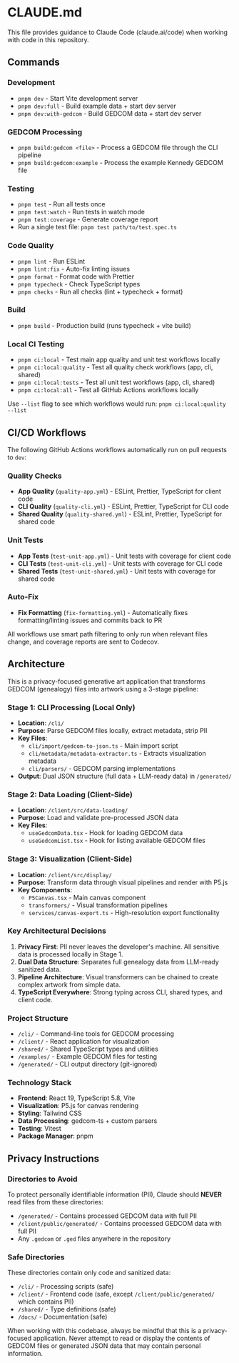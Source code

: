 # CLAUDE.md

This file provides guidance to Claude Code (claude.ai/code) when working with code in this repository.

## Commands

### Development

- `pnpm dev` - Start Vite development server
- `pnpm dev:full` - Build example data + start dev server
- `pnpm dev:with-gedcom` - Build GEDCOM data + start dev server

### GEDCOM Processing

- `pnpm build:gedcom <file>` - Process a GEDCOM file through the CLI pipeline
- `pnpm build:gedcom:example` - Process the example Kennedy GEDCOM file

### Testing

- `pnpm test` - Run all tests once
- `pnpm test:watch` - Run tests in watch mode
- `pnpm test:coverage` - Generate coverage report
- Run a single test file: `pnpm test path/to/test.spec.ts`

### Code Quality

- `pnpm lint` - Run ESLint
- `pnpm lint:fix` - Auto-fix linting issues
- `pnpm format` - Format code with Prettier
- `pnpm typecheck` - Check TypeScript types
- `pnpm checks` - Run all checks (lint + typecheck + format)

### Build

- `pnpm build` - Production build (runs typecheck + vite build)

### Local CI Testing

- `pnpm ci:local` - Test main app quality and unit test workflows locally
- `pnpm ci:local:quality` - Test all quality check workflows (app, cli, shared)
- `pnpm ci:local:tests` - Test all unit test workflows (app, cli, shared)
- `pnpm ci:local:all` - Test all GitHub Actions workflows locally

Use `--list` flag to see which workflows would run: `pnpm ci:local:quality --list`

## CI/CD Workflows

The following GitHub Actions workflows automatically run on pull requests to `dev`:

### Quality Checks

- **App Quality** (`quality-app.yml`) - ESLint, Prettier, TypeScript for client code
- **CLI Quality** (`quality-cli.yml`) - ESLint, Prettier, TypeScript for CLI code
- **Shared Quality** (`quality-shared.yml`) - ESLint, Prettier, TypeScript for shared code

### Unit Tests

- **App Tests** (`test-unit-app.yml`) - Unit tests with coverage for client code
- **CLI Tests** (`test-unit-cli.yml`) - Unit tests with coverage for CLI code
- **Shared Tests** (`test-unit-shared.yml`) - Unit tests with coverage for shared code

### Auto-Fix

- **Fix Formatting** (`fix-formatting.yml`) - Automatically fixes formatting/linting issues and commits back to PR

All workflows use smart path filtering to only run when relevant files change, and coverage reports are sent to Codecov.

## Architecture

This is a privacy-focused generative art application that transforms GEDCOM (genealogy) files into artwork using a 3-stage pipeline:

### Stage 1: CLI Processing (Local Only)

- **Location**: `/cli/`
- **Purpose**: Parse GEDCOM files locally, extract metadata, strip PII
- **Key Files**:
  - `cli/import/gedcom-to-json.ts` - Main import script
  - `cli/metadata/metadata-extractor.ts` - Extracts visualization metadata
  - `cli/parsers/` - GEDCOM parsing implementations
- **Output**: Dual JSON structure (full data + LLM-ready data) in `/generated/`

### Stage 2: Data Loading (Client-Side)

- **Location**: `/client/src/data-loading/`
- **Purpose**: Load and validate pre-processed JSON data
- **Key Files**:
  - `useGedcomData.tsx` - Hook for loading GEDCOM data
  - `useGedcomList.tsx` - Hook for listing available GEDCOM files

### Stage 3: Visualization (Client-Side)

- **Location**: `/client/src/display/`
- **Purpose**: Transform data through visual pipelines and render with P5.js
- **Key Components**:
  - `P5Canvas.tsx` - Main canvas component
  - `transformers/` - Visual transformation pipelines
  - `services/canvas-export.ts` - High-resolution export functionality

### Key Architectural Decisions

1. **Privacy First**: PII never leaves the developer's machine. All sensitive data is processed locally in Stage 1.
2. **Dual Data Structure**: Separates full genealogy data from LLM-ready sanitized data.
3. **Pipeline Architecture**: Visual transformers can be chained to create complex artwork from simple data.
4. **TypeScript Everywhere**: Strong typing across CLI, shared types, and client code.

### Project Structure

- `/cli/` - Command-line tools for GEDCOM processing
- `/client/` - React application for visualization
- `/shared/` - Shared TypeScript types and utilities
- `/examples/` - Example GEDCOM files for testing
- `/generated/` - CLI output directory (git-ignored)

### Technology Stack

- **Frontend**: React 19, TypeScript 5.8, Vite
- **Visualization**: P5.js for canvas rendering
- **Styling**: Tailwind CSS
- **Data Processing**: gedcom-ts + custom parsers
- **Testing**: Vitest
- **Package Manager**: pnpm

## Privacy Instructions

### Directories to Avoid

To protect personally identifiable information (PII), Claude should **NEVER** read files from these directories:

- `/generated/` - Contains processed GEDCOM data with full PII
- `/client/public/generated/` - Contains processed GEDCOM data with full PII
- Any `.gedcom` or `.ged` files anywhere in the repository

### Safe Directories

These directories contain only code and sanitized data:

- `/cli/` - Processing scripts (safe)
- `/client/` - Frontend code (safe, except `/client/public/generated/` which contains PII)
- `/shared/` - Type definitions (safe)
- `/docs/` - Documentation (safe)

When working with this codebase, always be mindful that this is a privacy-focused application. Never attempt to read or display the contents of GEDCOM files or generated JSON data that may contain personal information.
